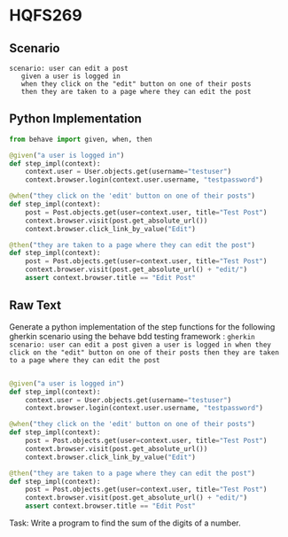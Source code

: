 # HQFS269
## Scenario
```gherkin
scenario: user can edit a post 
   given a user is logged in 
   when they click on the "edit" button on one of their posts 
   then they are taken to a page where they can edit the post
```


## Python Implementation
```python
from behave import given, when, then

@given("a user is logged in")
def step_impl(context):
    context.user = User.objects.get(username="testuser")
    context.browser.login(context.user.username, "testpassword")

@when("they click on the 'edit' button on one of their posts")
def step_impl(context):
    post = Post.objects.get(user=context.user, title="Test Post")
    context.browser.visit(post.get_absolute_url())
    context.browser.click_link_by_value("Edit")

@then("they are taken to a page where they can edit the post")
def step_impl(context):
    post = Post.objects.get(user=context.user, title="Test Post")
    context.browser.visit(post.get_absolute_url() + "edit/")
    assert context.browser.title == "Edit Post"
```


## Raw Text
Generate a python implementation of the step functions for the following gherkin scenario using the behave bdd testing framework : ```gherkin scenario: user can edit a post given a user is logged in when they click on the "edit" button on one of their posts then they are taken to a page where they can edit the post ```



```python from behave import given, when, then

@given("a user is logged in")
def step_impl(context):
    context.user = User.objects.get(username="testuser")
    context.browser.login(context.user.username, "testpassword")

@when("they click on the 'edit' button on one of their posts")
def step_impl(context):
    post = Post.objects.get(user=context.user, title="Test Post")
    context.browser.visit(post.get_absolute_url())
    context.browser.click_link_by_value("Edit")

@then("they are taken to a page where they can edit the post")
def step_impl(context):
    post = Post.objects.get(user=context.user, title="Test Post")
    context.browser.visit(post.get_absolute_url() + "edit/")
    assert context.browser.title == "Edit Post"
```

Task: Write a program to find the sum of the digits of a number.
